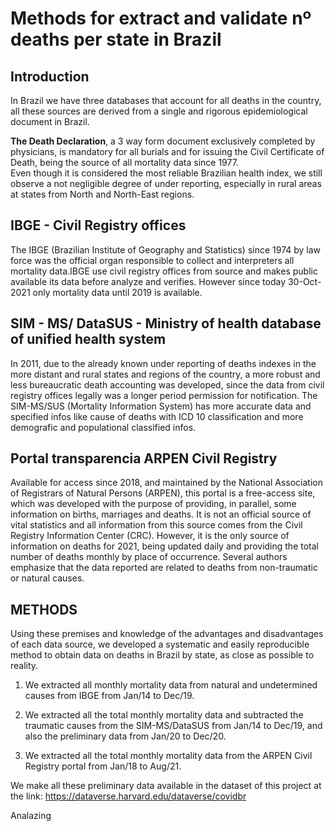 # Methods for extract and validate nº deaths per state in Brazil

<h2>Introduction</h2>
<p> In Brazil we have three databases that account for all deaths in the country, all these sources are derived from a single and rigorous epidemiological document in Brazil.</p>

<p><b>The Death Declaration</b>, a 3 way form document exclusively completed by physicians, is mandatory for all burials and for issuing the Civil Certificate of Death, being the source of all mortality data since 1977.<br> Even though it is considered the most reliable Brazilian health index, we still observe a not negligible degree of under reporting, especially in rural areas at states from North and North-East regions.
</p>
<h2> IBGE - Civil Registry offices</h2>
The IBGE (Brazilian Institute of Geography and Statistics) since  1974 by law force was the official organ responsible to collect and interpreters  all mortality data.IBGE use civil registry offices from source and makes public available its data before analyze and verifies. However since today 30-Oct-2021 only mortality data until 2019 is available.

<h2> SIM - MS/ DataSUS - Ministry of health database of unified health system </h2>

In 2011, due to the already known under reporting of deaths indexes in the more distant and rural states and regions of the country, a more robust and less bureaucratic death accounting was developed, since the data from civil registry offices legally was a longer period permission for notification.
The SIM-MS/SUS (Mortality Information System) has more accurate data and specified infos like cause of deaths with ICD 10 classification and more demografic and populational classified infos.
<h2>Portal transparencia ARPEN Civil Registry</h2> 
Available for access since 2018, and maintained by the National Association of Registrars of Natural Persons (ARPEN), this portal is a free-access site, which was developed with the purpose of providing, in parallel, some information on births, marriages and deaths. It is not an official source of vital statistics and all information from this source comes from the Civil Registry Information Center (CRC). However, it is the only source of information on deaths for 2021, being updated daily and providing the total number of deaths monthly by place of occurrence. Several authors emphasize that the data reported are related to deaths from non-traumatic or natural causes.

<h2>METHODS </h2>

Using these premises and knowledge of the advantages and disadvantages of each data source, we developed a systematic and easily reproducible method to obtain data on deaths in Brazil by state, as close as possible to reality.

1. We extracted all monthly mortality data from natural and undetermined causes from IBGE from Jan/14 to Dec/19.

2. We extracted all the total monthly mortality data and subtracted the traumatic causes from the SIM-MS/DataSUS from Jan/14 to Dec/19, and also the preliminary data from Jan/20 to Dec/20.

3. We extracted all the total monthly mortality data from the ARPEN Civil Registry portal from Jan/18 to Aug/21.

We make all these preliminary data available in the dataset of this project at the link: https://dataverse.harvard.edu/dataverse/covidbr

Analazing 